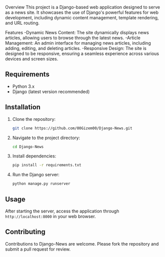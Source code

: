 Overview
This project is a Django-based web application designed to serve as a news site. It showcases the use of Django's powerful features for web development, including dynamic content management, template rendering, and URL routing.

Features
-Dynamic News Content: The site dynamically displays news articles, allowing users to browse through the latest news.
-Article Management: An admin interface for managing news articles, including adding, editing, and deleting articles.
-Responsive Design: The site is designed to be responsive, ensuring a seamless experience across various devices and screen sizes.

## Requirements
- Python 3.x
- Django (latest version recommended)

## Installation
1. Clone the repository:
   ```bash
   git clone https://github.com/00Gizem00/Django-News.git
   ```
2. Navigate to the project directory:
   ```bash
   cd Django-News
   ```
3. Install dependencies:
   ```bash
   pip install -r requirements.txt
   ```
4. Run the Django server:
   ```bash
   python manage.py runserver
   ```

## Usage
After starting the server, access the application through `http://localhost:8000` in your web browser.

## Contributing
Contributions to Django-News are welcome. Please fork the repository and submit a pull request for review.



